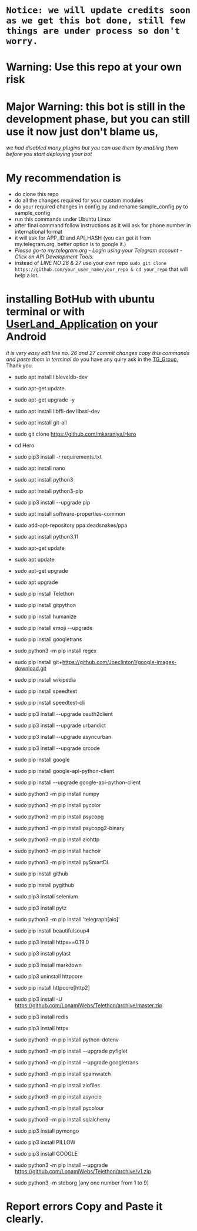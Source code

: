 # `Notice: we will update credits soon as we get this bot done, still few things are under process so don't worry.`
# Warning: Use this repo at your own risk
# Major Warning: this bot is still in the development phase, but you can still use it now just don't blame us,
*we had disabled many plugins but you can use them by enabling them before you start deploying your bot*

# My recommendation is 
- do clone this repo
- do all the changes required for your custom modules
- do your required changes in config.py and rename sample_config.py to sample_config
- run this commands under Ubuntu Linux
- after final command follow instructions as it will ask for phone number in international format
- it will ask for APP_ID and API_HASH (you can get it from my.telegram.org, better option is to google it.)
- *Please go-to my.telegram.org - Login using your Telegram account - Click on API Development Tools.*
- instead of *LINE NO 26 & 27* use your own repo `sudo git clone https://github.com/your_user_name/your_repo & cd your_repo` that will help a lot.

# installing BotHub with ubuntu terminal or with [UserLand_Application](https://userland.tech/) on your Android
*it is very easy edit line no. 26 and 27 commit changes copy this commands and paste them in terminal*
do you have any quiry ask in the [TG_Group](https://t.me/Bot_Hub_Official_Group), Thank you.


- sudo apt install libleveldb-dev
- sudo apt-get update
- sudo apt-get upgrade -y
- sudo apt install libffi-dev libssl-dev
- sudo apt install git-all
- sudo git clone https://github.com/mkaraniya/Hero
- cd Hero
- sudo pip3 install -r requirements.txt
- sudo apt install nano
- sudo apt install python3
- sudo apt install python3-pip
- sudo pip3 install --upgrade pip
- sudo apt install software-properties-common
- sudo add-apt-repository ppa:deadsnakes/ppa
- sudo apt install python3.11
- sudo apt-get update
- sudo apt update
- sudo apt-get upgrade
- sudo apt upgrade
- sudo pip install Telethon
- sudo pip install gitpython
- sudo pip install humanize
- sudo pip install emoji --upgrade
- sudo pip install googletrans
- sudo python3 -m pip install regex
- sudo pip install git+https://github.com/Joeclinton1/google-images-download.git
- sudo pip install wikipedia
- sudo pip install speedtest
- sudo pip install speedtest-cli
- sudo pip3 install --upgrade oauth2client
- sudo pip3 install --upgrade urbandict
- sudo pip3 install --upgrade asyncurban
- sudo pip3 install --upgrade qrcode
- sudo pip install google
- sudo pip install google-api-python-client
- sudo pip install --upgrade google-api-python-client
- sudo python3 -m pip install numpy
- sudo python3 -m pip install pycolor
- sudo python3 -m pip install psycopg
- sudo python3 -m pip install psycopg2-binary
- sudo python3 -m pip install aiohttp
- sudo python3 -m pip install hachoir
- sudo python3 -m pip install pySmartDL
- sudo pip install github
- sudo pip install pygithub
- sudo pip3 install selenium
- sudo pip3 install pytz
- sudo python3 -m pip install 'telegraph[aio]'
- sudo pip install beautifulsoup4
- sudo pip3 install httpx==0.19.0
- sudo pip3 install pylast
- sudo pip3 install markdown
- sudo pip3 uninstall httpcore
- sudo pip install httpcore[http2]
- sudo pip3 install -U https://github.com/LonamiWebs/Telethon/archive/master.zip
- sudo pip3 install redis
- sudo pip3 install httpx
- sudo python3 -m pip install python-dotenv
- sudo python3 -m pip install --upgrade pyfiglet
- sudo python3 -m pip install --upgrade googletrans
- sudo python3 -m pip install spamwatch
- sudo python3 -m pip install aiofiles
- sudo python3 -m pip install asyncio
- sudo python3 -m pip install pycolour
- sudo python3 -m pip install sqlalchemy
- sudo pip3 install pymongo
- sudo pip3 install PILLOW
- sudo pip3 install GOOGLE
- sudo python3 -m pip install --upgrade https://github.com/LonamiWebs/Telethon/archive/v1.zip

- sudo python3 -m stdborg [any one number from 1 to 9]

# Report errors Copy and Paste it clearly.
